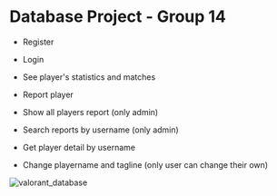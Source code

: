 # Database Project - Group 14

- Register
- Login
- See player's statistics and matches

- Report player
- Show all players report (only admin)
- Search reports by username (only admin)

- Get player detail by username
- Change playername and tagline (only user can change their own)

![valorant_database](https://user-images.githubusercontent.com/78261243/172835500-bb975b50-7252-4b2f-a71b-404efbd353fd.png)
